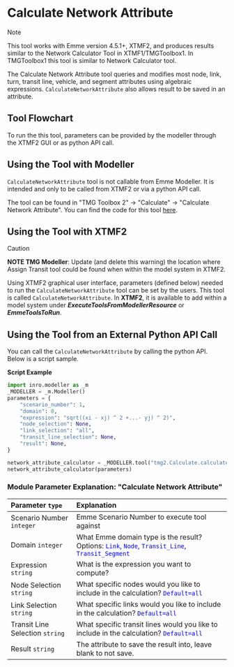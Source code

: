 # **Calculate Network Attribute**
> [!NOTE]
>This tool works with Emme version 4.5.1+, XTMF2, and produces results similar to the Network Calculator Tool in XTMF1/TMGToolbox1.
>In TMGToolbox1 this tool is similar to Network Calculator tool.

The Calculate Network Attribute tool queries and modifies most node, link, turn, transit line, vehicle, and segment attributes using algebraic expressions. `CalculateNetworkAttribute` also allows result to be saved in an attribute.

## **Tool Flowchart**
To run the this tool, parameters can be provided by the modeller through the XTMF2 GUI or as python API call.

## **Using the Tool with Modeller**
`CalculateNetworkAttribute` tool is not callable from Emme Modeller. It is intended and only to be called from XTMF2 or via a python API call.

The tool can be found in "TMG Toolbox 2" -> "Calculate" -> "Calculate Network Attribute". You can
find the code for this tool [here](https://github.com/TravelModellingGroup/TMG.EMME/blob/master/TMG.EMME/TMGToolbox2/src/Calculate.calculate_network_attribute.py).

## **Using the Tool with XTMF2**
> [!CAUTION]
> **NOTE TMG Modeller**: Update (and delete this warning) the location where Assign Transit tool could be found when within the model system in XTMF2.

Using XTMF2 graphical user interface, parameters (defined below) needed to run the `CalculateNetworkAttribute` tool can be set by the users. This tool is called `CalculateNetworkAttribute`. In **XTMF2**, it is available to add within a model system under ***ExecuteToolsFromModellerResource*** or ***EmmeToolsToRun***.

## **Using the Tool from an External Python API Call**
You can call the `CalculateNetworkAttribute` by calling the python API. Below is a script sample.

**Script Example**
```python
import inro.modeller as _m
_MODELLER = _m.Modeller()
parameters = {
    "scenario_number": 1,
    "domain": 0,
    "expression": "sqrt((xi - xj) ^ 2 +...- yj) ^ 2)",
    "node_selection": None,
    "link_selection": "all",
    "transit_line_selection": None,
    "result": None,
}

network_attribute_calculator = _MODELLER.tool("tmg2.Calculate.calculate_network_attribute")
network_attribute_calculator(parameters)
```

### Module Parameter Explanation: "Calculate Network Attribute"

| Parameter `type`| Explanation |
| :------------------- | :----------------------- |
| Scenario Number `integer` | Emme Scenario Number to execute tool against|
| Domain `integer` | What Emme domain type is the result? Options: <span style="color:blue">`Link`, `Node`, `Transit_Line`, `Transit_Segment`</span>  |
| Expression `string` | What is the expression you want to compute? |
| Node Selection `string` | What specific nodes would you like to include in the calculation? <span style="color:blue">`Default=all`</span> |
| Link Selection `string` | What specific links would you like to include in the calculation? <span style="color:blue">`Default=all`</span> |
| Transit Line Selection `string` | What specific transit lines would you like to include in the calculation? <span style="color:blue">`Default=all`</span> |
| Result `string` | The attribute to save the result into, leave blank to not save. |

